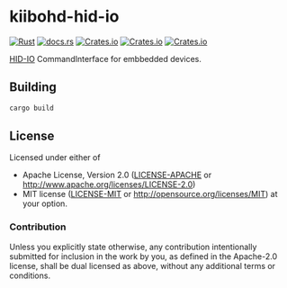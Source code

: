 # kiibohd-hid-io

[![Rust](https://github.com/kiibohd/kiibohd-core/actions/workflows/rust.yml/badge.svg)](https://github.com/kiibohd/kiibohd-core/actions/workflows/rust.yml)
[![docs.rs](https://docs.rs/kiibohd-hid-io/badge.svg)](https://docs.rs/kiibohd-hid-io)
[![Crates.io](https://img.shields.io/crates/v/kiibohd-hid-io.svg)](https://crates.io/crates/kiibohd-hid-io)
[![Crates.io](https://img.shields.io/crates/l/kiibohd-hid-io.svg)](https://crates.io/crates/kiibohd-hid-io)
[![Crates.io](https://img.shields.io/crates/d/kiibohd-hid-io.svg)](https://crates.io/crates/kiibohd-hid-io)

[HID-IO](https://github.com/hid-io/hid-io-core) CommandInterface for embbedded devices.

## Building

```bash
cargo build
```

## License

Licensed under either of
 * Apache License, Version 2.0 ([LICENSE-APACHE](LICENSE-APACHE) or http://www.apache.org/licenses/LICENSE-2.0)
 * MIT license ([LICENSE-MIT](LICENSE-MIT) or http://opensource.org/licenses/MIT)
at your option.

### Contribution

Unless you explicitly state otherwise, any contribution intentionally submitted
for inclusion in the work by you, as defined in the Apache-2.0 license, shall be dual licensed as above, without any
additional terms or conditions.
